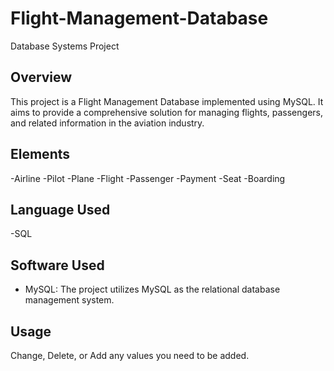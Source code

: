 # Flight-Management-Database
Database Systems Project

## Overview
This project is a Flight Management Database implemented using MySQL. It aims to provide a comprehensive solution for managing flights, passengers, and related information in the aviation industry.

## Elements
-Airline
-Pilot 
-Plane
-Flight
-Passenger
-Payment
-Seat
-Boarding

## Language Used
-SQL 

## Software Used
- MySQL: The project utilizes MySQL as the relational database management system.

## Usage
Change, Delete, or Add any values you need to be added.
